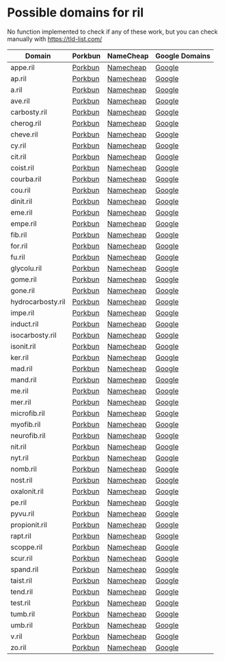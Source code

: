 # Possible domains for ril

No function implemented to check if any of these work, but you can check manually with https://tld-list.com/

| Domain | Porkbun | NameCheap | Google Domains |
|---|---|---|---|
| appe.ril | [Porkbun](https://porkbun.com/checkout/search?prb=e814663da1&tlds=&idnLanguage=&search=search&q=appe.ril) | [Namecheap](https://www.namecheap.com/domains/registration/results/?domain=appe.ril) | [Google](https://domains.google.com/registrar/search?searchTerm=appe.ril) |
| ap.ril | [Porkbun](https://porkbun.com/checkout/search?prb=e814663da1&tlds=&idnLanguage=&search=search&q=ap.ril) | [Namecheap](https://www.namecheap.com/domains/registration/results/?domain=ap.ril) | [Google](https://domains.google.com/registrar/search?searchTerm=ap.ril) |
| a.ril | [Porkbun](https://porkbun.com/checkout/search?prb=e814663da1&tlds=&idnLanguage=&search=search&q=a.ril) | [Namecheap](https://www.namecheap.com/domains/registration/results/?domain=a.ril) | [Google](https://domains.google.com/registrar/search?searchTerm=a.ril) |
| ave.ril | [Porkbun](https://porkbun.com/checkout/search?prb=e814663da1&tlds=&idnLanguage=&search=search&q=ave.ril) | [Namecheap](https://www.namecheap.com/domains/registration/results/?domain=ave.ril) | [Google](https://domains.google.com/registrar/search?searchTerm=ave.ril) |
| carbosty.ril | [Porkbun](https://porkbun.com/checkout/search?prb=e814663da1&tlds=&idnLanguage=&search=search&q=carbosty.ril) | [Namecheap](https://www.namecheap.com/domains/registration/results/?domain=carbosty.ril) | [Google](https://domains.google.com/registrar/search?searchTerm=carbosty.ril) |
| cherog.ril | [Porkbun](https://porkbun.com/checkout/search?prb=e814663da1&tlds=&idnLanguage=&search=search&q=cherog.ril) | [Namecheap](https://www.namecheap.com/domains/registration/results/?domain=cherog.ril) | [Google](https://domains.google.com/registrar/search?searchTerm=cherog.ril) |
| cheve.ril | [Porkbun](https://porkbun.com/checkout/search?prb=e814663da1&tlds=&idnLanguage=&search=search&q=cheve.ril) | [Namecheap](https://www.namecheap.com/domains/registration/results/?domain=cheve.ril) | [Google](https://domains.google.com/registrar/search?searchTerm=cheve.ril) |
| cy.ril | [Porkbun](https://porkbun.com/checkout/search?prb=e814663da1&tlds=&idnLanguage=&search=search&q=cy.ril) | [Namecheap](https://www.namecheap.com/domains/registration/results/?domain=cy.ril) | [Google](https://domains.google.com/registrar/search?searchTerm=cy.ril) |
| cit.ril | [Porkbun](https://porkbun.com/checkout/search?prb=e814663da1&tlds=&idnLanguage=&search=search&q=cit.ril) | [Namecheap](https://www.namecheap.com/domains/registration/results/?domain=cit.ril) | [Google](https://domains.google.com/registrar/search?searchTerm=cit.ril) |
| coist.ril | [Porkbun](https://porkbun.com/checkout/search?prb=e814663da1&tlds=&idnLanguage=&search=search&q=coist.ril) | [Namecheap](https://www.namecheap.com/domains/registration/results/?domain=coist.ril) | [Google](https://domains.google.com/registrar/search?searchTerm=coist.ril) |
| courba.ril | [Porkbun](https://porkbun.com/checkout/search?prb=e814663da1&tlds=&idnLanguage=&search=search&q=courba.ril) | [Namecheap](https://www.namecheap.com/domains/registration/results/?domain=courba.ril) | [Google](https://domains.google.com/registrar/search?searchTerm=courba.ril) |
| cou.ril | [Porkbun](https://porkbun.com/checkout/search?prb=e814663da1&tlds=&idnLanguage=&search=search&q=cou.ril) | [Namecheap](https://www.namecheap.com/domains/registration/results/?domain=cou.ril) | [Google](https://domains.google.com/registrar/search?searchTerm=cou.ril) |
| dinit.ril | [Porkbun](https://porkbun.com/checkout/search?prb=e814663da1&tlds=&idnLanguage=&search=search&q=dinit.ril) | [Namecheap](https://www.namecheap.com/domains/registration/results/?domain=dinit.ril) | [Google](https://domains.google.com/registrar/search?searchTerm=dinit.ril) |
| eme.ril | [Porkbun](https://porkbun.com/checkout/search?prb=e814663da1&tlds=&idnLanguage=&search=search&q=eme.ril) | [Namecheap](https://www.namecheap.com/domains/registration/results/?domain=eme.ril) | [Google](https://domains.google.com/registrar/search?searchTerm=eme.ril) |
| empe.ril | [Porkbun](https://porkbun.com/checkout/search?prb=e814663da1&tlds=&idnLanguage=&search=search&q=empe.ril) | [Namecheap](https://www.namecheap.com/domains/registration/results/?domain=empe.ril) | [Google](https://domains.google.com/registrar/search?searchTerm=empe.ril) |
| fib.ril | [Porkbun](https://porkbun.com/checkout/search?prb=e814663da1&tlds=&idnLanguage=&search=search&q=fib.ril) | [Namecheap](https://www.namecheap.com/domains/registration/results/?domain=fib.ril) | [Google](https://domains.google.com/registrar/search?searchTerm=fib.ril) |
| for.ril | [Porkbun](https://porkbun.com/checkout/search?prb=e814663da1&tlds=&idnLanguage=&search=search&q=for.ril) | [Namecheap](https://www.namecheap.com/domains/registration/results/?domain=for.ril) | [Google](https://domains.google.com/registrar/search?searchTerm=for.ril) |
| fu.ril | [Porkbun](https://porkbun.com/checkout/search?prb=e814663da1&tlds=&idnLanguage=&search=search&q=fu.ril) | [Namecheap](https://www.namecheap.com/domains/registration/results/?domain=fu.ril) | [Google](https://domains.google.com/registrar/search?searchTerm=fu.ril) |
| glycolu.ril | [Porkbun](https://porkbun.com/checkout/search?prb=e814663da1&tlds=&idnLanguage=&search=search&q=glycolu.ril) | [Namecheap](https://www.namecheap.com/domains/registration/results/?domain=glycolu.ril) | [Google](https://domains.google.com/registrar/search?searchTerm=glycolu.ril) |
| gome.ril | [Porkbun](https://porkbun.com/checkout/search?prb=e814663da1&tlds=&idnLanguage=&search=search&q=gome.ril) | [Namecheap](https://www.namecheap.com/domains/registration/results/?domain=gome.ril) | [Google](https://domains.google.com/registrar/search?searchTerm=gome.ril) |
| gone.ril | [Porkbun](https://porkbun.com/checkout/search?prb=e814663da1&tlds=&idnLanguage=&search=search&q=gone.ril) | [Namecheap](https://www.namecheap.com/domains/registration/results/?domain=gone.ril) | [Google](https://domains.google.com/registrar/search?searchTerm=gone.ril) |
| hydrocarbosty.ril | [Porkbun](https://porkbun.com/checkout/search?prb=e814663da1&tlds=&idnLanguage=&search=search&q=hydrocarbosty.ril) | [Namecheap](https://www.namecheap.com/domains/registration/results/?domain=hydrocarbosty.ril) | [Google](https://domains.google.com/registrar/search?searchTerm=hydrocarbosty.ril) |
| impe.ril | [Porkbun](https://porkbun.com/checkout/search?prb=e814663da1&tlds=&idnLanguage=&search=search&q=impe.ril) | [Namecheap](https://www.namecheap.com/domains/registration/results/?domain=impe.ril) | [Google](https://domains.google.com/registrar/search?searchTerm=impe.ril) |
| induct.ril | [Porkbun](https://porkbun.com/checkout/search?prb=e814663da1&tlds=&idnLanguage=&search=search&q=induct.ril) | [Namecheap](https://www.namecheap.com/domains/registration/results/?domain=induct.ril) | [Google](https://domains.google.com/registrar/search?searchTerm=induct.ril) |
| isocarbosty.ril | [Porkbun](https://porkbun.com/checkout/search?prb=e814663da1&tlds=&idnLanguage=&search=search&q=isocarbosty.ril) | [Namecheap](https://www.namecheap.com/domains/registration/results/?domain=isocarbosty.ril) | [Google](https://domains.google.com/registrar/search?searchTerm=isocarbosty.ril) |
| isonit.ril | [Porkbun](https://porkbun.com/checkout/search?prb=e814663da1&tlds=&idnLanguage=&search=search&q=isonit.ril) | [Namecheap](https://www.namecheap.com/domains/registration/results/?domain=isonit.ril) | [Google](https://domains.google.com/registrar/search?searchTerm=isonit.ril) |
| ker.ril | [Porkbun](https://porkbun.com/checkout/search?prb=e814663da1&tlds=&idnLanguage=&search=search&q=ker.ril) | [Namecheap](https://www.namecheap.com/domains/registration/results/?domain=ker.ril) | [Google](https://domains.google.com/registrar/search?searchTerm=ker.ril) |
| mad.ril | [Porkbun](https://porkbun.com/checkout/search?prb=e814663da1&tlds=&idnLanguage=&search=search&q=mad.ril) | [Namecheap](https://www.namecheap.com/domains/registration/results/?domain=mad.ril) | [Google](https://domains.google.com/registrar/search?searchTerm=mad.ril) |
| mand.ril | [Porkbun](https://porkbun.com/checkout/search?prb=e814663da1&tlds=&idnLanguage=&search=search&q=mand.ril) | [Namecheap](https://www.namecheap.com/domains/registration/results/?domain=mand.ril) | [Google](https://domains.google.com/registrar/search?searchTerm=mand.ril) |
| me.ril | [Porkbun](https://porkbun.com/checkout/search?prb=e814663da1&tlds=&idnLanguage=&search=search&q=me.ril) | [Namecheap](https://www.namecheap.com/domains/registration/results/?domain=me.ril) | [Google](https://domains.google.com/registrar/search?searchTerm=me.ril) |
| mer.ril | [Porkbun](https://porkbun.com/checkout/search?prb=e814663da1&tlds=&idnLanguage=&search=search&q=mer.ril) | [Namecheap](https://www.namecheap.com/domains/registration/results/?domain=mer.ril) | [Google](https://domains.google.com/registrar/search?searchTerm=mer.ril) |
| microfib.ril | [Porkbun](https://porkbun.com/checkout/search?prb=e814663da1&tlds=&idnLanguage=&search=search&q=microfib.ril) | [Namecheap](https://www.namecheap.com/domains/registration/results/?domain=microfib.ril) | [Google](https://domains.google.com/registrar/search?searchTerm=microfib.ril) |
| myofib.ril | [Porkbun](https://porkbun.com/checkout/search?prb=e814663da1&tlds=&idnLanguage=&search=search&q=myofib.ril) | [Namecheap](https://www.namecheap.com/domains/registration/results/?domain=myofib.ril) | [Google](https://domains.google.com/registrar/search?searchTerm=myofib.ril) |
| neurofib.ril | [Porkbun](https://porkbun.com/checkout/search?prb=e814663da1&tlds=&idnLanguage=&search=search&q=neurofib.ril) | [Namecheap](https://www.namecheap.com/domains/registration/results/?domain=neurofib.ril) | [Google](https://domains.google.com/registrar/search?searchTerm=neurofib.ril) |
| nit.ril | [Porkbun](https://porkbun.com/checkout/search?prb=e814663da1&tlds=&idnLanguage=&search=search&q=nit.ril) | [Namecheap](https://www.namecheap.com/domains/registration/results/?domain=nit.ril) | [Google](https://domains.google.com/registrar/search?searchTerm=nit.ril) |
| nyt.ril | [Porkbun](https://porkbun.com/checkout/search?prb=e814663da1&tlds=&idnLanguage=&search=search&q=nyt.ril) | [Namecheap](https://www.namecheap.com/domains/registration/results/?domain=nyt.ril) | [Google](https://domains.google.com/registrar/search?searchTerm=nyt.ril) |
| nomb.ril | [Porkbun](https://porkbun.com/checkout/search?prb=e814663da1&tlds=&idnLanguage=&search=search&q=nomb.ril) | [Namecheap](https://www.namecheap.com/domains/registration/results/?domain=nomb.ril) | [Google](https://domains.google.com/registrar/search?searchTerm=nomb.ril) |
| nost.ril | [Porkbun](https://porkbun.com/checkout/search?prb=e814663da1&tlds=&idnLanguage=&search=search&q=nost.ril) | [Namecheap](https://www.namecheap.com/domains/registration/results/?domain=nost.ril) | [Google](https://domains.google.com/registrar/search?searchTerm=nost.ril) |
| oxalonit.ril | [Porkbun](https://porkbun.com/checkout/search?prb=e814663da1&tlds=&idnLanguage=&search=search&q=oxalonit.ril) | [Namecheap](https://www.namecheap.com/domains/registration/results/?domain=oxalonit.ril) | [Google](https://domains.google.com/registrar/search?searchTerm=oxalonit.ril) |
| pe.ril | [Porkbun](https://porkbun.com/checkout/search?prb=e814663da1&tlds=&idnLanguage=&search=search&q=pe.ril) | [Namecheap](https://www.namecheap.com/domains/registration/results/?domain=pe.ril) | [Google](https://domains.google.com/registrar/search?searchTerm=pe.ril) |
| pyvu.ril | [Porkbun](https://porkbun.com/checkout/search?prb=e814663da1&tlds=&idnLanguage=&search=search&q=pyvu.ril) | [Namecheap](https://www.namecheap.com/domains/registration/results/?domain=pyvu.ril) | [Google](https://domains.google.com/registrar/search?searchTerm=pyvu.ril) |
| propionit.ril | [Porkbun](https://porkbun.com/checkout/search?prb=e814663da1&tlds=&idnLanguage=&search=search&q=propionit.ril) | [Namecheap](https://www.namecheap.com/domains/registration/results/?domain=propionit.ril) | [Google](https://domains.google.com/registrar/search?searchTerm=propionit.ril) |
| rapt.ril | [Porkbun](https://porkbun.com/checkout/search?prb=e814663da1&tlds=&idnLanguage=&search=search&q=rapt.ril) | [Namecheap](https://www.namecheap.com/domains/registration/results/?domain=rapt.ril) | [Google](https://domains.google.com/registrar/search?searchTerm=rapt.ril) |
| scoppe.ril | [Porkbun](https://porkbun.com/checkout/search?prb=e814663da1&tlds=&idnLanguage=&search=search&q=scoppe.ril) | [Namecheap](https://www.namecheap.com/domains/registration/results/?domain=scoppe.ril) | [Google](https://domains.google.com/registrar/search?searchTerm=scoppe.ril) |
| scur.ril | [Porkbun](https://porkbun.com/checkout/search?prb=e814663da1&tlds=&idnLanguage=&search=search&q=scur.ril) | [Namecheap](https://www.namecheap.com/domains/registration/results/?domain=scur.ril) | [Google](https://domains.google.com/registrar/search?searchTerm=scur.ril) |
| spand.ril | [Porkbun](https://porkbun.com/checkout/search?prb=e814663da1&tlds=&idnLanguage=&search=search&q=spand.ril) | [Namecheap](https://www.namecheap.com/domains/registration/results/?domain=spand.ril) | [Google](https://domains.google.com/registrar/search?searchTerm=spand.ril) |
| taist.ril | [Porkbun](https://porkbun.com/checkout/search?prb=e814663da1&tlds=&idnLanguage=&search=search&q=taist.ril) | [Namecheap](https://www.namecheap.com/domains/registration/results/?domain=taist.ril) | [Google](https://domains.google.com/registrar/search?searchTerm=taist.ril) |
| tend.ril | [Porkbun](https://porkbun.com/checkout/search?prb=e814663da1&tlds=&idnLanguage=&search=search&q=tend.ril) | [Namecheap](https://www.namecheap.com/domains/registration/results/?domain=tend.ril) | [Google](https://domains.google.com/registrar/search?searchTerm=tend.ril) |
| test.ril | [Porkbun](https://porkbun.com/checkout/search?prb=e814663da1&tlds=&idnLanguage=&search=search&q=test.ril) | [Namecheap](https://www.namecheap.com/domains/registration/results/?domain=test.ril) | [Google](https://domains.google.com/registrar/search?searchTerm=test.ril) |
| tumb.ril | [Porkbun](https://porkbun.com/checkout/search?prb=e814663da1&tlds=&idnLanguage=&search=search&q=tumb.ril) | [Namecheap](https://www.namecheap.com/domains/registration/results/?domain=tumb.ril) | [Google](https://domains.google.com/registrar/search?searchTerm=tumb.ril) |
| umb.ril | [Porkbun](https://porkbun.com/checkout/search?prb=e814663da1&tlds=&idnLanguage=&search=search&q=umb.ril) | [Namecheap](https://www.namecheap.com/domains/registration/results/?domain=umb.ril) | [Google](https://domains.google.com/registrar/search?searchTerm=umb.ril) |
| v.ril | [Porkbun](https://porkbun.com/checkout/search?prb=e814663da1&tlds=&idnLanguage=&search=search&q=v.ril) | [Namecheap](https://www.namecheap.com/domains/registration/results/?domain=v.ril) | [Google](https://domains.google.com/registrar/search?searchTerm=v.ril) |
| zo.ril | [Porkbun](https://porkbun.com/checkout/search?prb=e814663da1&tlds=&idnLanguage=&search=search&q=zo.ril) | [Namecheap](https://www.namecheap.com/domains/registration/results/?domain=zo.ril) | [Google](https://domains.google.com/registrar/search?searchTerm=zo.ril) |
